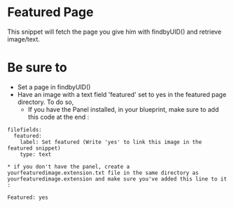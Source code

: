 # Featured Page

This snippet will fetch the page you give him with findbyUID() and retrieve image/text.

# Be sure to

- Set a page in findbyUID()
- Have an image with a text field 'featured' set to yes in the featured page directory. To do so,
    * If you have the Panel installed, in your blueprint, make sure to add this code at the end : 

```
filefields:
  featured:
    label: Set featured (Write 'yes' to link this image in the featured snippet)
    type: text
```
    * if you don't have the panel, create a yourfeaturedimage.extension.txt file in the same directory as yourfeaturedimage.extension and make sure you've added this line to it :

```
Featured: yes
```